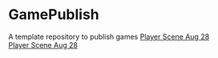 # GamePublish
A template repository to publish games
[Player Scene Aug 28](FishingGameFiles/)  
[Player Scene Aug 28](player_scene_08_30/)  
